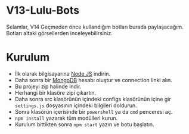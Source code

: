 # V13-Lulu-Bots

Selamlar, V14 Geçmeden önce kullandığım botları burada paylaşacağım. Botları altaki görsellerden inceleyebilirsiniz.

# Kurulum

* İlk olarak bilgisayarına [Node JS](https://nodejs.org/en/) indirin.
* Daha sonra bir [MongoDB](http://mongodb.com) hesabı oluştur ve connection linki alın.
* Bu projeyi zip halinde indir.
* Herhangi bir klasöre zipi çıkartın.
* Daha sonra src klasörünün içindeki configs klasörünün içine gir `settings.js` dosyasının içindeki bilgileri doldurun.
* Sonra klasörün içerisinde bir `powershell` ya da `cmd` penceresi aç.
* ```npm install``` yazarak tüm modülleri kurun.
* Kurulum bittikten sonra ```npm start``` yazın ve botu başlatın.
